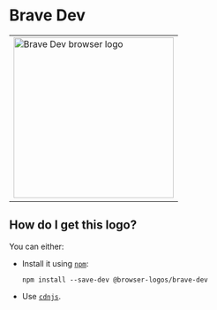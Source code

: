 # Brave Dev

<table>
    <tr height=300>
        <td>
            <a href="https://github.com/alrra/browser-logos/tree/9fbd2a84ba8492f9984bfdb665dc5fd8de3c9a38/src/brave-dev">
                <img width=290 src="https://raw.githubusercontent.com/alrra/browser-logos/9fbd2a84ba8492f9984bfdb665dc5fd8de3c9a38/src/brave-dev/brave-dev.svg?sanitize=true" alt="Brave Dev browser logo">
            </a>
        </td>
    </tr>
</table>

## How do I get this logo?

You can either:

* Install it using [`npm`][npm]:

  `npm install --save-dev @browser-logos/brave-dev`

* Use [`cdnjs`][cdnjs].

<!-- Link labels: -->

[cdnjs]: https://cdnjs.com/libraries/browser-logos
[npm]: https://www.npmjs.com/
